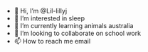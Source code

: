 - 👋 Hi, I’m @Lil-lillyj
- 👀 I’m interested in  sleep 
- 🌱 I’m currently learning animals australia 
- 💞️ I’m looking to collaborate on school work 
- 📫 How to reach me email 

<!---
Lil-lillyj/Lil-lillyj is a ✨ special ✨ repository because its `README.md` (this file) appears on your GitHub profile.
You can click the Preview link to take a look at your changes.
--->
